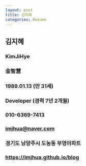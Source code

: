 ```yaml
---
layout: post
title: 김지혜
categories: Resume
---
```


## 김지혜

### KimJiHye

### 金智慧

### 1989.01.13 (만 31세)

### Developer (경력 7년 2개월)

### 010-6369-7413

### imjhua@naver.com

### 경기도 남양주시 도농동 부영아파트

### https://imjhua.github.io/blog


